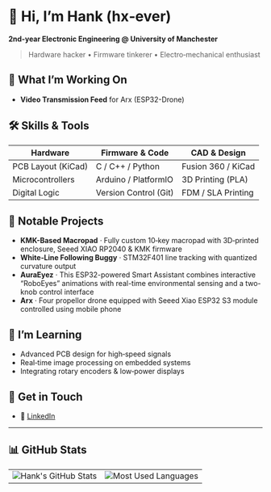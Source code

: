 # 👋 Hi, I’m Hank (hx‑ever)

**2nd‑year Electronic Engineering @ University of Manchester**

> Hardware hacker • Firmware tinkerer • Electro‑mechanical enthusiast


## 🔭 What I’m Working On

* **Video Transmission Feed** for Arx (ESP32-Drone)

## 🛠 Skills & Tools

| Hardware           | Firmware & Code       | CAD & Design       |
| ------------------ | --------------------- | ------------------ |
| PCB Layout (KiCad) | C / C++ / Python      | Fusion 360 / KiCad |
| Microcontrollers   | Arduino / PlatformIO  | 3D Printing (PLA)  |
| Digital Logic      | Version Control (Git) | FDM / SLA Printing |

## 📂 Notable Projects

* **KMK-Based Macropad** · Fully custom 10‑key macropad with 3D‑printed enclosure, Seeed XIAO RP2040 & KMK firmware
* **White‑Line Following Buggy** · STM32F401 line tracking with quantized curvature output
* **AuraEyez** · This ESP32-powered Smart Assistant combines interactive “RoboEyes” animations with real-time environmental sensing and a two-knob control interface
* **Arx** · Four propellor drone equipped with Seeed Xiao ESP32 S3 module controlled using mobile phone

## 🌱 I’m Learning

* Advanced PCB design for high‑speed signals
* Real‑time image processing on embedded systems
* Integrating rotary encoders & low‑power displays

## 🤝 Get in Touch

* 🔗 [LinkedIn](https://www.linkedin.com/in/hsinweihsu/)

---

## 📊 GitHub Stats

<table>
  <tr>
    <td>
      <img src="https://github-readme-stats.vercel.app/api?username=hx-ever&show_icons=true&theme=tokyonight" alt="Hank's GitHub Stats" />
    </td>
    <td>
      <img src="https://github-readme-stats.vercel.app/api/top-langs/?username=hx-ever&layout=compact&theme=tokyonight" alt="Most Used Languages" />
    </td>
  </tr>
</table>
